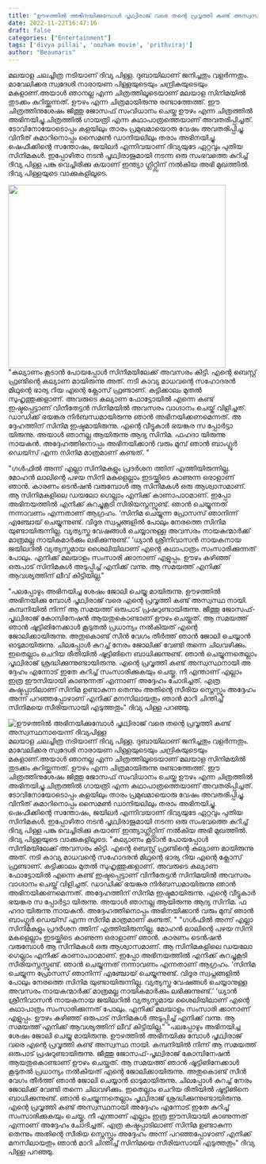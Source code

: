 ```yaml
---
title: "ഊഴത്തിൽ‌ അഭിനയിക്കുമ്പോൾ പൃഥ്വിരാജ് വരെ തന്റെ പ്രവ‍ൃത്തി കണ്ട് അസ്വസ്ഥനായെന്ന് ദിവ്യപിള്ള"
date: 2022-11-22T16:47:16
draft: false
categories: ["Entertainment"]
tags: ['divya pillai', 'oozham movie', 'prithviraj']
author: "Beaumaris"
---
```


മലയാള ചലച്ചിത്ര നടിയാണ് ദിവ്യ പിള്ള. ദുബായിലാണ് ജനിച്ചതും വളര്‍ന്നതും. മാവേലിക്കര സ്വദേശി നാരായണ പിള്ളയുടെയും ചന്ദ്രികയുടെയും മകളാണ്.അയാള്‍ ഞാനല്ല എന്ന ചിത്രത്തിലൂടെയാണ് മലയാള സിനിമയില്‍ തുടക്കം കുറിയ്ക്കുന്നത്. ഊഴം എന്ന ചിത്രമായിരുന്നു രണ്ടാത്തേത്ത്. ഈ ചിത്രത്തിനുശേഷം ജിത്തു ജോസഫ് സംവിധാനം ചെയ്ത ഊഴം എന്ന ചിത്രത്തില്‍ അഭിനയിച്ചു.ചിത്രത്തില്‍ ഗായത്രി എന്ന കഥാപാത്രത്തെയാണ് അവതരിപ്പിച്ചത്. ടോവിനോയോടൊപ്പം കളയിലും താരം പ്രമുഖമായൊരു വേഷം അവതരിപ്പിച്ചു. വിനീത് കുമാറിനൊപ്പം സൈമൺ ഡാനിയലിലും തരാം അഭിനയിച്ചു. ഷെഫീക്കിന്റെ സന്തോഷം, ജയിലർ എന്നിവയാണ് ദിവ്യയുടേ ഏറ്റവും പുതിയ സിനിമകൾ. ഇപ്പോഴിതാ നടൻ പൃഥ്വിരാജുമായി നടന്ന ഒരു സംഭവത്തെ കുറിച്ച് ദിവ്യ പിള്ള പങ്കു വെച്ചിരിക്കു കയാണ് ഇന്ത്യാ ​ഗ്ലിറ്റ്സിന് നൽകിയ അഭി മുഖത്തിൽ. ദിവ്യ പിള്ളയുടെ വാക്കുകളിലൂടെ.

<img class="wp-image-363254 aligncenter" src="https://cdn.boolokam.com/articles/2022/11/sd-1-300x252.jpg" alt="" width="439" height="369" />"കല്യാണം കൂടാൻ പോയപ്പോൾ സിനിമയിലേക്ക് അവസരം കിട്ടി. എന്റെ ബെസ്റ്റ് ഫ്രണ്ടിന്റെ കല്യാണ മായിരുന്നു അത്. നടി കാവ്യ മാധവന്റെ സഹോദരൻ മിഥുന്റെ ഭാര്യ റിയ എന്റെ ക്ലോസ് ഫ്രണ്ടാണ്. കുട്ടിക്കാലം മുതൽ സുഹൃത്തുക്കളാണ്. അവരുടെ കല്യാണ ഫോട്ടോയിൽ എന്നെ കണ്ട് ഇഷ്ടപ്പെട്ടാണ് വിനീതേട്ടൻ സിനിമയിൽ അവസരം വാ​ഗ്ദാനം ചെയ്ത് വിളിച്ചത്. ഡാഡിക്ക് ഭയങ്കര നിർബന്ധമായിരുന്നു ഞാൻ അഭിനയിക്കണമെന്നത്. അ​ദ്ദേഹത്തിന് സിനിമ ഇഷ്ടമായിരുന്നു. എന്റെ വീട്ടുകാർ ഭയങ്കര സ പ്പോർട്ടാ യിരുന്നു. അയാൾ ഞാനല്ല ആയിരുന്നു ആ​ദ്യ സിനിമ. ഫ​ഹദാ യിരുന്നു നായകൻ. അദ്ദേഹത്തിനൊപ്പം അഭിനയിക്കാൻ വരും മുമ്പ് ഞാൻ ബാം​ഗ്ലൂർ ഡെയ്സ് എന്ന സിനിമ മാത്രമാണ് കണ്ടത്. ​"

"ഗൾഫിൽ അന്ന് എല്ലാ സിനിമകളും പ്രദർശന ത്തിന് എത്തിയിരുന്നില്ല. മോഹൻ ലാലിന്റെ പഴയ സിനി മകളെല്ലാം ഇടയ്ക്കിടെ കാണുന്ന ഒരാളാണ് ഞാൻ. കാരണം ടെൻഷൻ വരുമ്പോൾ ആ സിനിമകൾ ഒരു ആശ്വാസമാണ്. ആ സിനിമകളിലെ ഡയലോ​ ഗെല്ലാം എനിക്ക് കാണാപാഠമാണ്. ഇപ്പോ അഭിനയത്തിൽ എനിക്ക് കുറച്ചുകൂടി സീരിയസ്നസ്സുണ്ട്. ഞാൻ ചെയ്യുന്നത് നന്നാവണം എന്നതാണ് ആ​ഗ്രഹം. ‘സിനിമ ചെയ്യുന്ന പ്രോസസ് ഞാനിന്ന് എഞ്ചോയ് ചെയ്യുന്നുണ്ട്. വിദൂര സ്വപ്നങ്ങളിൽ പോലും നേരത്തെ സിനിമ യുണ്ടായിരുന്നില്ല. വ്യത്യസ്ത വേഷങ്ങൾ ചെയ്യാനുള്ള അവസരം നായകന്മാർക്ക് മാത്രമല്ല നായികമാർക്കും ലഭിക്കുന്നുണ്ട്.’ ‘ധ്യാൻ ശ്രീനിവാസൻ നായകനായ ജയിലറിൽ വ്യത്യസ്തമായ ശൈലിയിലാണ് എന്റെ കഥാപാത്രം സംസാരിക്കുന്നത് പോലും. എനിക്ക് മലയാളം സംസാരി ക്കാനാണ് എളുപ്പം. ഊഴം കഴിഞ്ഞ് ഒരുപാട് സിനിമകൾ അടുപ്പിച്ച് എനിക്ക് വന്നു. ആ സമയത്ത് എനിക്ക് ആവശ്യത്തിന് ലീവ് കിട്ടിയില്ല."

"പലപ്പോഴും അഭിനയിച്ച ശേഷം ജോലി ചെയ്യു മായിരുന്നു. ഊഴത്തിൽ‌ അഭിനയിക്കു മ്പോൾ പൃഥ്വിരാജ് വരെ എന്റെ പ്രവ‍ൃത്തി കണ്ട് അസ്വസ്ഥ നായി. കമ്പനിയിൽ നിന്ന് ആ സമയത്ത് ഒരുപാട് പ്രഷറുണ്ടായിരുന്നു. ജീത്തു ജോസഫ്-പൃഥ്വിരാജ് കോമ്പിനേഷൻ ആയതുകൊണ്ടാണ് ഊഴം ചെയ്തത്. ആ സമയത്ത് ഞാൻ ഷൂട്ടിങിനേക്കാൾ കൂടുതൽ പ്രധാന്യം നൽകിയത് എന്റെ ജോലിക്കായിരുന്നു. അതുകൊണ്ട് സീൻ വേ​ഗം തീർത്ത് ഞാൻ ജോലി ചെയ്യാൻ ഓടുമായിരുന്നു. ചിലപ്പോൾ കുറച്ച് നേരം ജോലിക്ക് വേണ്ടി തന്നെ ചിലവഴിക്കും. ഇതെല്ലാം ചെറിയ രീതിയിൽ ഷൂട്ടിങിനെ ബാധിക്കുന്നുണ്ട്. ‍ഞാൻ ചെയ്യുന്നതെല്ലാം പൃഥ്വിരാജ് ശ്രദ്ധിക്കുന്നുണ്ടായിരുന്നു. എന്റെ പ്രവൃത്തി കണ്ട് അസ്വസ്ഥനായി അ​ദ്ദേഹം എന്നോട് ഇതേ കുറിച്ച് സംസാരിക്കുകയും ചെയ്തു. നീ എന്താണ് എല്ലാം ഇത്ര ഈസിയായി കാണുന്നത് എന്നാണ് അദ്ദേഹം ചോദിച്ചത്. എത്ര കഷ്ടപ്പാടിലാണ് സിനിമ ഉണ്ടാകുന്ന തെന്നും അതിന്റെ സീരിയ സ്നെസ്സും അദ്ദേഹം അന്ന് പറഞ്ഞപ്പോഴാണ് എനിക്ക് മനസിലായതും ഞാൻ മാറി ചിന്തിച്ച് സിനിമയെ സീരിയസായി എടുത്തതും" ദിവ്യ പിള്ള പറഞ്ഞു.


![ഊഴത്തിൽ‌ അഭിനയിക്കുമ്പോൾ പൃഥ്വിരാജ് വരെ തന്റെ പ്രവ‍ൃത്തി കണ്ട് അസ്വസ്ഥനായെന്ന് ദിവ്യപിള്ള](https://cdn.boolokam.com/articles/2022/11/sd-1-300x252.jpg)മലയാള ചലച്ചിത്ര നടിയാണ് ദിവ്യ പിള്ള. ദുബായിലാണ് ജനിച്ചതും വളര്‍ന്നതും. മാവേലിക്കര സ്വദേശി നാരായണ പിള്ളയുടെയും ചന്ദ്രികയുടെയും മകളാണ്.അയാള്‍ ഞാനല്ല എന്ന ചിത്രത്തിലൂടെയാണ് മലയാള സിനിമയില്‍ തുടക്കം കുറിയ്ക്കുന്നത്. ഊഴം എന്ന ചിത്രമായിരുന്നു രണ്ടാത്തേത്ത്. ഈ ചിത്രത്തിനുശേഷം ജിത്തു ജോസഫ് സംവിധാനം ചെയ്ത ഊഴം എന്ന ചിത്രത്തില്‍ അഭിനയിച്ചു.ചിത്രത്തില്‍ ഗായത്രി എന്ന കഥാപാത്രത്തെയാണ് അവതരിപ്പിച്ചത്. ടോവിനോയോടൊപ്പം കളയിലും താരം പ്രമുഖമായൊരു വേഷം അവതരിപ്പിച്ചു. വിനീത് കുമാറിനൊപ്പം സൈമൺ ഡാനിയലിലും തരാം അഭിനയിച്ചു. ഷെഫീക്കിന്റെ സന്തോഷം, ജയിലർ എന്നിവയാണ് ദിവ്യയുടേ ഏറ്റവും പുതിയ സിനിമകൾ. ഇപ്പോഴിതാ നടൻ പൃഥ്വിരാജുമായി നടന്ന ഒരു സംഭവത്തെ കുറിച്ച് ദിവ്യ പിള്ള പങ്കു വെച്ചിരിക്കു കയാണ് ഇന്ത്യാ ​ഗ്ലിറ്റ്സിന് നൽകിയ അഭി മുഖത്തിൽ. ദിവ്യ പിള്ളയുടെ വാക്കുകളിലൂടെ. "കല്യാണം കൂടാൻ പോയപ്പോൾ സിനിമയിലേക്ക് അവസരം കിട്ടി. എന്റെ ബെസ്റ്റ് ഫ്രണ്ടിന്റെ കല്യാണ മായിരുന്നു അത്. നടി കാവ്യ മാധവന്റെ സഹോദരൻ മിഥുന്റെ ഭാര്യ റിയ എന്റെ ക്ലോസ് ഫ്രണ്ടാണ്. കുട്ടിക്കാലം മുതൽ സുഹൃത്തുക്കളാണ്. അവരുടെ കല്യാണ ഫോട്ടോയിൽ എന്നെ കണ്ട് ഇഷ്ടപ്പെട്ടാണ് വിനീതേട്ടൻ സിനിമയിൽ അവസരം വാ​ഗ്ദാനം ചെയ്ത് വിളിച്ചത്. ഡാഡിക്ക് ഭയങ്കര നിർബന്ധമായിരുന്നു ഞാൻ അഭിനയിക്കണമെന്നത്. അ​ദ്ദേഹത്തിന് സിനിമ ഇഷ്ടമായിരുന്നു. എന്റെ വീട്ടുകാർ ഭയങ്കര സ പ്പോർട്ടാ യിരുന്നു. അയാൾ ഞാനല്ല ആയിരുന്നു ആ​ദ്യ സിനിമ. ഫ​ഹദാ യിരുന്നു നായകൻ. അദ്ദേഹത്തിനൊപ്പം അഭിനയിക്കാൻ വരും മുമ്പ് ഞാൻ ബാം​ഗ്ലൂർ ഡെയ്സ് എന്ന സിനിമ മാത്രമാണ് കണ്ടത്. ​" "ഗൾഫിൽ അന്ന് എല്ലാ സിനിമകളും പ്രദർശന ത്തിന് എത്തിയിരുന്നില്ല. മോഹൻ ലാലിന്റെ പഴയ സിനി മകളെല്ലാം ഇടയ്ക്കിടെ കാണുന്ന ഒരാളാണ് ഞാൻ. കാരണം ടെൻഷൻ വരുമ്പോൾ ആ സിനിമകൾ ഒരു ആശ്വാസമാണ്. ആ സിനിമകളിലെ ഡയലോ​ ഗെല്ലാം എനിക്ക് കാണാപാഠമാണ്. ഇപ്പോ അഭിനയത്തിൽ എനിക്ക് കുറച്ചുകൂടി സീരിയസ്നസ്സുണ്ട്. ഞാൻ ചെയ്യുന്നത് നന്നാവണം എന്നതാണ് ആ​ഗ്രഹം. ‘സിനിമ ചെയ്യുന്ന പ്രോസസ് ഞാനിന്ന് എഞ്ചോയ് ചെയ്യുന്നുണ്ട്. വിദൂര സ്വപ്നങ്ങളിൽ പോലും നേരത്തെ സിനിമ യുണ്ടായിരുന്നില്ല. വ്യത്യസ്ത വേഷങ്ങൾ ചെയ്യാനുള്ള അവസരം നായകന്മാർക്ക് മാത്രമല്ല നായികമാർക്കും ലഭിക്കുന്നുണ്ട്.’ ‘ധ്യാൻ ശ്രീനിവാസൻ നായകനായ ജയിലറിൽ വ്യത്യസ്തമായ ശൈലിയിലാണ് എന്റെ കഥാപാത്രം സംസാരിക്കുന്നത് പോലും. എനിക്ക് മലയാളം സംസാരി ക്കാനാണ് എളുപ്പം. ഊഴം കഴിഞ്ഞ് ഒരുപാട് സിനിമകൾ അടുപ്പിച്ച് എനിക്ക് വന്നു. ആ സമയത്ത് എനിക്ക് ആവശ്യത്തിന് ലീവ് കിട്ടിയില്ല." "പലപ്പോഴും അഭിനയിച്ച ശേഷം ജോലി ചെയ്യു മായിരുന്നു. ഊഴത്തിൽ‌ അഭിനയിക്കു മ്പോൾ പൃഥ്വിരാജ് വരെ എന്റെ പ്രവ‍ൃത്തി കണ്ട് അസ്വസ്ഥ നായി. കമ്പനിയിൽ നിന്ന് ആ സമയത്ത് ഒരുപാട് പ്രഷറുണ്ടായിരുന്നു. ജീത്തു ജോസഫ്-പൃഥ്വിരാജ് കോമ്പിനേഷൻ ആയതുകൊണ്ടാണ് ഊഴം ചെയ്തത്. ആ സമയത്ത് ഞാൻ ഷൂട്ടിങിനേക്കാൾ കൂടുതൽ പ്രധാന്യം നൽകിയത് എന്റെ ജോലിക്കായിരുന്നു. അതുകൊണ്ട് സീൻ വേ​ഗം തീർത്ത് ഞാൻ ജോലി ചെയ്യാൻ ഓടുമായിരുന്നു. ചിലപ്പോൾ കുറച്ച് നേരം ജോലിക്ക് വേണ്ടി തന്നെ ചിലവഴിക്കും. ഇതെല്ലാം ചെറിയ രീതിയിൽ ഷൂട്ടിങിനെ ബാധിക്കുന്നുണ്ട്. ‍ഞാൻ ചെയ്യുന്നതെല്ലാം പൃഥ്വിരാജ് ശ്രദ്ധിക്കുന്നുണ്ടായിരുന്നു. എന്റെ പ്രവൃത്തി കണ്ട് അസ്വസ്ഥനായി അ​ദ്ദേഹം എന്നോട് ഇതേ കുറിച്ച് സംസാരിക്കുകയും ചെയ്തു. നീ എന്താണ് എല്ലാം ഇത്ര ഈസിയായി കാണുന്നത് എന്നാണ് അദ്ദേഹം ചോദിച്ചത്. എത്ര കഷ്ടപ്പാടിലാണ് സിനിമ ഉണ്ടാകുന്ന തെന്നും അതിന്റെ സീരിയ സ്നെസ്സും അദ്ദേഹം അന്ന് പറഞ്ഞപ്പോഴാണ് എനിക്ക് മനസിലായതും ഞാൻ മാറി ചിന്തിച്ച് സിനിമയെ സീരിയസായി എടുത്തതും" ദിവ്യ പിള്ള പറഞ്ഞു.

